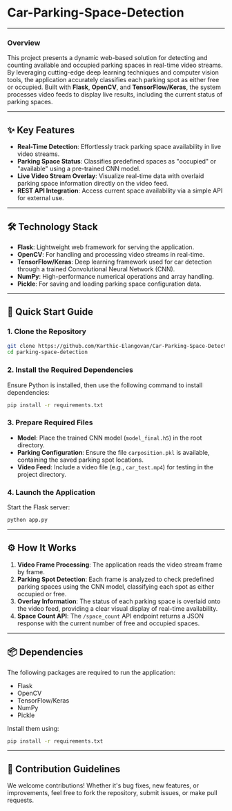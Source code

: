 # Car-Parking-Space-Detection
---

### Overview
This project presents a dynamic web-based solution for detecting and counting available and occupied parking spaces in real-time video streams. By leveraging cutting-edge deep learning techniques and computer vision tools, the application accurately classifies each parking spot as either free or occupied. Built with **Flask**, **OpenCV**, and **TensorFlow/Keras**, the system processes video feeds to display live results, including the current status of parking spaces.

---

## ✨ Key Features
- **Real-Time Detection**: Effortlessly track parking space availability in live video streams.
- **Parking Space Status**: Classifies predefined spaces as "occupied" or "available" using a pre-trained CNN model.
- **Live Video Stream Overlay**: Visualize real-time data with overlaid parking space information directly on the video feed.
- **REST API Integration**: Access current space availability via a simple API for external use.

---

## 🛠️ Technology Stack
- **Flask**: Lightweight web framework for serving the application.
- **OpenCV**: For handling and processing video streams in real-time.
- **TensorFlow/Keras**: Deep learning framework used for car detection through a trained Convolutional Neural Network (CNN).
- **NumPy**: High-performance numerical operations and array handling.
- **Pickle**: For saving and loading parking space configuration data.

---

## 🚀 Quick Start Guide

### 1. Clone the Repository
```bash
git clone https://github.com/Karthic-Elangovan/Car-Parking-Space-Detection.git
cd parking-space-detection
```

### 2. Install the Required Dependencies
Ensure Python is installed, then use the following command to install dependencies:
```bash
pip install -r requirements.txt
```

### 3. Prepare Required Files
- **Model**: Place the trained CNN model (`model_final.h5`) in the root directory.
- **Parking Configuration**: Ensure the file `carposition.pkl` is available, containing the saved parking spot locations.
- **Video Feed**: Include a video file (e.g., `car_test.mp4`) for testing in the project directory.

### 4. Launch the Application
Start the Flask server:
```bash
python app.py
```


---


## ⚙️ How It Works
1. **Video Frame Processing**: The application reads the video stream frame by frame.
2. **Parking Spot Detection**: Each frame is analyzed to check predefined parking spaces using the CNN model, classifying each spot as either occupied or free.
3. **Overlay Information**: The status of each parking space is overlaid onto the video feed, providing a clear visual display of real-time availability.
4. **Space Count API**: The `/space_count` API endpoint returns a JSON response with the current number of free and occupied spaces.

---

## 📦 Dependencies
The following packages are required to run the application:
- Flask
- OpenCV
- TensorFlow/Keras
- NumPy
- Pickle

Install them using:
```bash
pip install -r requirements.txt
```

---

## 🤝 Contribution Guidelines
We welcome contributions! Whether it's bug fixes, new features, or improvements, feel free to fork the repository, submit issues, or make pull requests.
